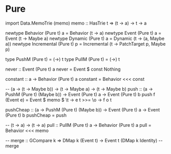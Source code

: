 # Pure
import Data.MemoTrie (memo)
memo :: HasTrie t => (t -> a) -> t -> a

newtype Behavior (Pure t) a = Behavior (t -> a)
newtype Event (Pure t) a = Event (t -> Maybe a)
newtype Dynamic (Pure t) a = Dynamic (t -> (a, Maybe a))
newtype Incremental (Pure t) p = Incremental (t -> PatchTarget p, Maybe p)

type PushM (Pure t) = (->) t
type PullM (Pure t) = (->) t

never :: Event (Pure t) a
never = Event $ const Nothing

constant :: a -> Behavior (Pure t) a
constant = Behavior <<< const

-- (a -> (t -> Maybe b)) -> (t -> Maybe a) -> (t -> Maybe b)
push
  :: (a -> PushM (Pure t) (Maybe b))
  -> Event (Pure t) a
  -> Event (Pure t) b
push f (Event e) = Event $ memo $ \t -> e t >>= \o -> f o t

pushCheap
  :: (a -> PushM (Pure t) (Maybe b))
  -> Event (Pure t) a
  -> Event (Pure t) b
pushCheap = push

-- (t -> a) -> (t -> a)
pull :: PullM (Pure t) a -> Behavior (Pure t) a
pull = Behavior <<< memo

-- merge :: GCompare k => DMap k (Event t) -> Event t (DMap k Identity)
-- merge
